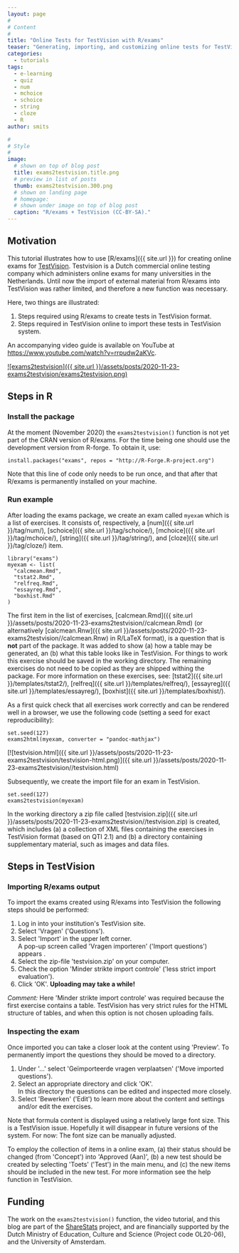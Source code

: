 ```yaml
---
layout: page
#
# Content
#
title: "Online Tests for TestVision with R/exams"
teaser: "Generating, importing, and customizing online tests for TestVision with R/exams."
categories:
  - tutorials
tags:
  - e-learning
  - quiz
  - num
  - mchoice
  - schoice
  - string
  - cloze
  - R
author: smits

#
# Style
#
image:
  # shown on top of blog post
  title: exams2testvision.title.png
  # preview in list of posts
  thumb: exams2testvision.300.png
  # shown on landing page
  # homepage:
  # shown under image on top of blog post
  caption: "R/exams + TestVision (CC-BY-SA)."
---
```





## Motivation

This tutorial illustrates how to use [R/exams]({{ site.url }}) for creating online exams for [TestVision](https://www.testvision.nl/en/). Testvision is a Dutch commercial online testing company which administers online exams for many universities in the Netherlands. Until now the import of external material from R/exams into TestVision was rather limited, and therefore a new function was necessary.

Here, two things are illustrated:

1. Steps required using R/exams to create tests in TestVision format.
2. Steps required in TestVision online to import these tests in TestVision system.

An accompanying video guide is available on YouTube at <https://www.youtube.com/watch?v=rrpudw2aKVc>.

[![exams2testvision]({{ site.url }}/assets/posts/2020-11-23-exams2testvision/exams2testvision.png)](https://www.youtube.com/watch?v=rrpudw2aKVc)


## Steps in R

### Install the package

At the moment (November 2020) the `exams2testvision()` function is not yet part of the CRAN version of R/exams. For the time being one should use the development version from R-forge. To obtain it, use:


<pre><code class="prettyprint ">install.packages(&quot;exams&quot;, repos = &quot;http://R-Forge.R-project.org&quot;)</code></pre>

Note that this line of code only needs to be run once, and that after that R/exams is permanently installed on your machine.


### Run example

After loading the exams package, we create an exam called `myexam` which is a list of exercises. It consists of, respectively, a [num]({{ site.url }}/tag/num/), [schoice]({{ site.url }}/tag/schoice/), [mchoice]({{ site.url }}/tag/mchoice/), [string]({{ site.url }}/tag/string/), and [cloze]({{ site.url }}/tag/cloze/) item.


<pre><code class="prettyprint ">library(&quot;exams&quot;)
myexam &lt;- list(
  &quot;calcmean.Rmd&quot;,
  &quot;tstat2.Rmd&quot;,
  &quot;relfreq.Rmd&quot;,
  &quot;essayreg.Rmd&quot;,
  &quot;boxhist.Rmd&quot;
)</code></pre>

The first item in the list of exercises, [calcmean.Rmd]({{ site.url }}/assets/posts/2020-11-23-exams2testvision//calcmean.Rmd) (or alternatively [calcmean.Rnw]({{ site.url }}/assets/posts/2020-11-23-exams2testvision//calcmean.Rnw) in R/LaTeX format), is a question that is **not** part of the package. It was added to show (a) how a table may be generated, an (b) what this table looks like in TestVision. For things to work this exercise should be saved in the working directory. The remaining exercises do not need to be copied as they are shipped withing the package. For more information on these exercises, see: [tstat2]({{ site.url }}/templates/tstat2/), [relfreq]({{ site.url }}/templates/relfreq/), [essayreg]({{ site.url }}/templates/essayreg/), [boxhist]({{ site.url }}/templates/boxhist/).

As a first quick check that all exercises work correctly and can be rendered well in a browser, we use the following code (setting a seed for exact reproducibility):


<pre><code class="prettyprint ">set.seed(127)
exams2html(myexam, converter = &quot;pandoc-mathjax&quot;)</code></pre>



[![testvision.html]({{ site.url }}/assets/posts/2020-11-23-exams2testvision/testvision-html.png)]({{ site.url }}/assets/posts/2020-11-23-exams2testvision//testvision.html)

Subsequently, we create the import file for an exam in TestVision.


<pre><code class="prettyprint ">set.seed(127)
exams2testvision(myexam)</code></pre>

In the working directory a zip file called [testvision.zip]({{ site.url }}/assets/posts/2020-11-23-exams2testvision//testvision.zip) is created, which includes (a) a collection of XML files containing the exercises in TestVision format (based on QTI 2.1) and (b) a directory containing supplementary material, such as images and data files.


## Steps in TestVision

### Importing R/exams output

To import the exams created using R/exams into TestVision the following steps should be performed:

1. Log in into your institution's TestVision site.
2. Select 'Vragen' ('Questions').
3. Select 'Import' in the upper left corner.  
   A pop-up screen called 'Vragen importeren' ('Import questions') appears .
4. Select the zip-file 'testvision.zip' on your computer.
5. Check the option 'Minder strikte import controle' ('less strict import evaluation').
6. Click 'OK'. **Uploading may take a while!**
 
_Comment:_ Here 'Minder strikte import controle' was required because the first exercise contains a table. TestVision has very strict rules for the HTML structure of tables, and when this option is not chosen uploading fails.


### Inspecting the exam

Once imported you can take a closer look at the content using 'Preview'. To permanently import the questions they should be moved to a directory.

1. Under '&#8230;' select 'Geïmporteerde vragen verplaatsen' ('Move imported questions').
2. Select an appropriate directory and click 'OK'.  
   In this directory the questions can be edited and inspected more closely.
3. Select 'Bewerken' ('Edit') to learn more about the content and settings and/or edit the exercises.

Note that formula content is displayed using a relatively large font size. This is a TestVision issue. Hopefully it will disappear in future versions of the system. For now: The font size can be manually adjusted.

To employ the collection of items in a online exam, (a) their status should be changed (from 'Concept') into 'Approved (Aan)', (b) a new test should be created by selecting 'Toets' ('Test') in the main menu, and (c) the new items should be included in the new test. For more information see the help function in TestVision.

## Funding

The work on the `exams2testvision()` function, the video tutorial, and this blog are part of the [ShareStats](https://www.sharestats.nl/) project, and are financially supported by the Dutch Ministry of Education, Culture and Science (Project code OL20-06), and the University of Amsterdam.
